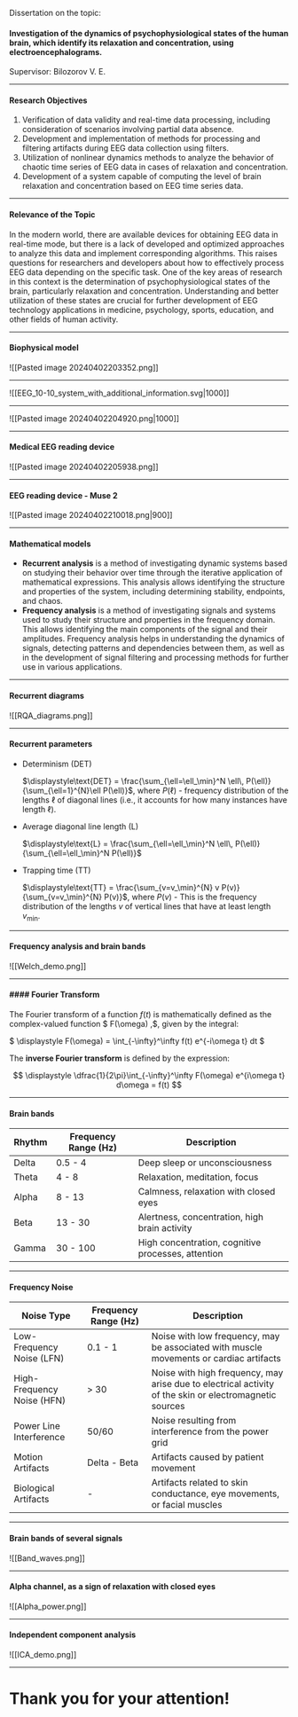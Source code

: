 <style>
	.reveal {
		font-size: 1.75em
	}
</style>

Dissertation on the topic:

#### Investigation of the dynamics of psychophysiological states of the human brain, which identify its relaxation and concentration, using electroencephalograms.

Supervisor: Bilozorov V. E.

---

#### Research Objectives

1. Verification of data validity and real-time data processing, including consideration of scenarios involving partial data absence.
2. Development and implementation of methods for processing and filtering artifacts during EEG data collection using filters.
3. Utilization of nonlinear dynamics methods to analyze the behavior of chaotic time series of EEG data in cases of relaxation and concentration.
4. Development of a system capable of computing the level of brain relaxation and concentration based on EEG time series data.

---

#### Relevance of the Topic

In the modern world, there are available devices for obtaining EEG data in real-time mode, but there is a lack of developed and optimized approaches to analyze this data and implement corresponding algorithms. This raises questions for researchers and developers about how to effectively process EEG data depending on the specific task. One of the key areas of research in this context is the determination of psychophysiological states of the brain, particularly relaxation and concentration. Understanding and better utilization of these states are crucial for further development of EEG technology applications in medicine, psychology, sports, education, and other fields of human activity.

---

#### Biophysical model

![[Pasted image 20240402203352.png]]

---

![[EEG_10-10_system_with_additional_information.svg|1000]]

---

![[Pasted image 20240402204920.png|1000]]

---

#### Medical EEG reading device

![[Pasted image 20240402205938.png]]

---

#### EEG reading device - Muse 2

![[Pasted image 20240402210018.png|900]]

---

#### Mathematical models

- **Recurrent analysis** is a method of investigating dynamic systems based on studying their behavior over time through the iterative application of mathematical expressions. This analysis allows identifying the structure and properties of the system, including determining stability, endpoints, and chaos.
- **Frequency analysis** is a method of investigating signals and systems used to study their structure and properties in the frequency domain. This allows identifying the main components of the signal and their amplitudes. Frequency analysis helps in understanding the dynamics of signals, detecting patterns and dependencies between them, as well as in the development of signal filtering and processing methods for further use in various applications.

---

#### Recurrent diagrams

![[RQA_diagrams.png]]


---

#### Recurrent parameters

- Determinism (DET)

	$\displaystyle\text{DET} = \frac{\sum_{\ell=\ell_\min}^N \ell\, P(\ell)}{\sum_{\ell=1}^{N}\ell P(\ell)}$, where $P(\ell)$ - frequency distribution of the lengths $\ell$ of diagonal lines (i.e., it accounts for how many instances have length $\ell$).
- Average diagonal line length (L)

	$\displaystyle\text{L} = \frac{\sum_{\ell=\ell_\min}^N \ell\, P(\ell)}{\sum_{\ell=\ell_\min}^N P(\ell)}$
	
- Trapping time (TT)

	$\displaystyle\text{TT} = \frac{\sum_{v=v_\min}^{N} v P(v)} {\sum_{v=v_\min}^{N} P(v)}$,	where $P(v)$ - This is the frequency distribution of the lengths $v$ of vertical lines that have at least length $v_\min$. 

---

#### Frequency analysis and brain bands

![[Welch_demo.png]]

---

#### #### Fourier Transform

The Fourier transform of a function $f(t)$ is mathematically defined as the complex-valued function $ F(\omega) \,$, given by the integral:

$ \displaystyle F(\omega) = \int_{-\infty}^\infty f(t) e^{-i\omega t} dt  $

The **inverse Fourier transform** is defined by the expression:

$$ \displaystyle \dfrac{1}{2\pi}\int_{-\infty}^\infty F(\omega) e^{i\omega t} d\omega = f(t) $$

---

#### Brain bands

|Rhythm|Frequency Range (Hz)|Description|
|---|---|---|
|Delta|0.5 - 4|Deep sleep or unconsciousness|
|Theta|4 - 8|Relaxation, meditation, focus|
|Alpha|8 - 13|Calmness, relaxation with closed eyes|
|Beta|13 - 30|Alertness, concentration, high brain activity|
|Gamma|30 - 100|High concentration, cognitive processes, attention|

---
#### Frequency Noise

|Noise Type|Frequency Range (Hz)|Description|
|---|---|---|
|Low-Frequency Noise (LFN)|0.1 - 1|Noise with low frequency, may be associated with muscle movements or cardiac artifacts|
|High-Frequency Noise (HFN)|> 30|Noise with high frequency, may arise due to electrical activity of the skin or electromagnetic sources|
|Power Line Interference|50/60|Noise resulting from interference from the power grid|
|Motion Artifacts|Delta - Beta|Artifacts caused by patient movement|
|Biological Artifacts|-|Artifacts related to skin conductance, eye movements, or facial muscles|

---

#### Brain bands of several signals

![[Band_waves.png]]

---

#### Alpha channel, as a sign of relaxation with closed eyes

![[Alpha_power.png]]

---

#### Independent component analysis

![[ICA_demo.png]]

---

# Thank you for your attention!
